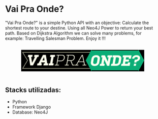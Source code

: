 # Vai Pra Onde?

"Vai Pra Onde?" is a simple Python API with an objective: Calculate the shortest route to your destine. Using all Neo4J Power to return your best path. Based on Dijkstra Algorithm we can solve many problems, for example: Travelling Salesman Problem. Enjoy it !!!

<p  align="center" style="padding:15px 0;">
	<img src="./logo2.png" width="400px" />
  <br />
</p>


## Stacks utilizadas:

- Python
- Framework Django
- Database: Neo4J
